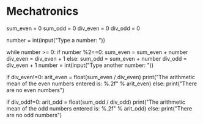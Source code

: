# Mechatronics
sum_even = 0
sum_odd = 0
div_even = 0
div_odd = 0

number = int(input("Type a number: "))

while number >= 0:
    if number %2==0:
        sum_even = sum_even + number
        div_even = div_even + 1
    else:
        sum_odd = sum_even + number
        div_odd = div_even + 1
    number = int(input("Type another number: "))

if div_even!=0:
    arit_even = float(sum_even / div_even)
    print("The arithmetic mean of the even numbers entered is: %.2f" % arit_even)
else:
    print("There are no even numbers")

if div_odd!=0:
    arit_odd = float(sum_odd / div_odd)
    print("The arithmetic mean of the odd numbers entered is: %.2f" % arit_odd)
else:
    print("There are no odd numbers")
